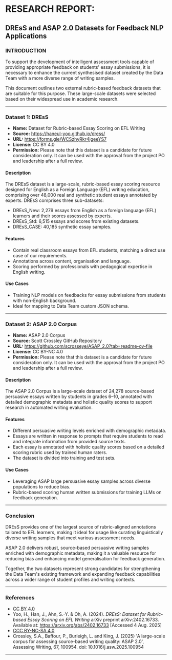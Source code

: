 # RESEARCH REPORT:  
## DREsS and ASAP 2.0 Datasets for Feedback NLP Applications

### INTRODUCTION  
To support the development of intelligent assessment tools capable of providing appropriate feedback on students' essay submissions, it is necessary to enhance the current synthesised dataset created by the Data Team with a more diverse range of writing samples.

This document outlines two external rubric-based feedback datasets that are suitable for this purpose. These large-scale datasets were selected based on their widespread use in academic research.

---

### Dataset 1: DREsS  
- **Name:** Dataset for Rubric-based Essay Scoring on EFL Writing   
- **Source:** https://haneul-yoo.github.io/dress/
- **URL:** https://forms.gle/WCSzhyRkr4jgeeYS7
- **License:** CC BY 4.0 
- **Permission:** Please note that this dataset is a candidate for future consideration only. It can be used with the approval from the project PO and leadership after a full review.

#### Description  
The DREsS dataset is a large-scale, rubric-based essay scoring resource designed for English as a Foreign Language (EFL) writing education, comprising over 48,000 real and synthetic student essays annotated by experts. DREsS comprises three sub-datasets: 

- DREsS_New: 2,279 essays from English as a foreign language (EFL) learners and their scores assessed by experts.  
- DREsS_Std: 6,515 essays and scores from existing datasets.
- DREsS_CASE: 40,185 synthetic essay samples.

#### Features  
- Contain real classroom essays from EFL students, matching a direct use case of our requirements.   
- Annotations across content, organisation and language.
- Scoring performed by professionals with pedagogical expertise in English writing.  

#### Use Cases  
- Training NLP models on feedbacks for essay submissions from students with non-English background.  
- Ideal for mapping to Data Team custom JSON schema.   

---

### Dataset 2: ASAP 2.0 Corpus   
- **Name:** ASAP 2.0 Corpus 
- **Source:** Scott Crossley GitHub Repository
- **URL:** https://github.com/scrosseye/ASAP_2.0?tab=readme-ov-file
- **License:** CC BY-NC 4.0  
- **Permission:** Please note that this dataset is a candidate for future consideration only. It can be used with the approval from the project PO and leadership after a full review.

#### Description  
The ASAP 2.0 Corpus is a large-scale dataset of 24,278 source-based persuasive essays written by students in grades 6–10, annotated with detailed demographic metadata and holistic quality scores to support research in automated writing evaluation.

#### Features  
- Different persuasive writing levels enriched with demographic metadata.  
- Essays are written in response to prompts that require students to read and integrate information from provided source texts.  
- Each essay is annotated with holistic quality scores based on a detailed scoring rubric used by trained human raters. 
- The dataset is divided into training and test sets.

#### Use Cases  
- Leveraging ASAP large persuasive essay samples across diverse populations to reduce bias.  
- Rubric-based scoring human written submissions for training LLMs on feedback generation.  

---

### Conclusion  
DREsS provides one of the largest source of rubric-aligned annotations tailored to EFL learners, making it ideal for usage like curating linguistically diverse writing samples that meet various assessment needs.

ASAP 2.0 delivers robust, source-based persuasive writing samples enriched with demographic metadata, making it a valuable resource for reducing bias and enhancing model generalisation for feedback generation.

Together, the two datasets represent strong candidates for strengthening the Data Team's existing framework and expanding feedback capabilities across a wider range of student profiles and writing contexts.

---

### References  
- [CC BY 4.0](https://creativecommons.org/licenses/by/4.0/) 
- Yoo, H., Han, J., Ahn, S.-Y. & Oh, A. (2024). *DREsS: Dataset for Rubric-based Essay Scoring on EFL Writing* arXiv preprint arXiv:2402.16733. Available at: https://arxiv.org/abs/2402.16733 [Accessed 4 Aug. 2025] 
- [CCC BY-NC-SA 4.0](https://creativecommons.org/licenses/by-nc-sa/4.0/deed.en) 
- Crossley, S.A., Baffour, P., Burleigh, L. and King, J. (2025) 'A large-scale corpus for assessing source-based writing quality: ASAP 2.0', Assessing Writing, 67, 100954. doi: 10.1016/j.asw.2025.100954

---




